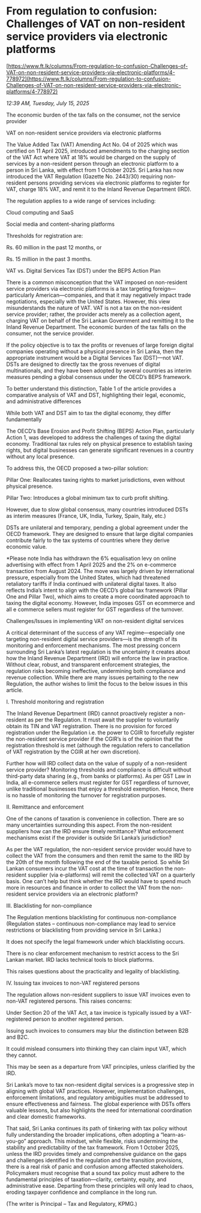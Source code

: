 # From regulation to confusion:  Challenges of VAT on non-resident service providers via electronic platforms

[https://www.ft.lk/columns/From-regulation-to-confusion-Challenges-of-VAT-on-non-resident-service-providers-via-electronic-platforms/4-778972](https://www.ft.lk/columns/From-regulation-to-confusion-Challenges-of-VAT-on-non-resident-service-providers-via-electronic-platforms/4-778972)

*12:39 AM, Tuesday, July 15, 2025*

The economic burden of the tax falls on the consumer, not the service provider

VAT on non-resident service providers via electronic platforms

The Value Added Tax (VAT) Amending Act No. 04 of 2025 which was certified on 11 April 2025, introduced amendments to the charging section of the VAT Act where VAT at 18% would be charged on the supply of services by a non-resident person through an electronic platform to a person in Sri Lanka, with effect from 1 October 2025. Sri Lanka has now introduced the VAT Regulation (Gazette No. 2443/30) requiring non-resident persons providing services via electronic platforms to register for VAT, charge 18% VAT, and remit it to the Inland Revenue Department (IRD).

The regulation applies to a wide range of services including:

Cloud computing and SaaS

Social media and content-sharing platforms

Thresholds for registration are:

Rs. 60 million in the past 12 months, or

Rs. 15 million in the past 3 months.

VAT vs. Digital Services Tax (DST) under the BEPS Action Plan

There is a common misconception that the VAT imposed on non-resident service providers via electronic platforms is a tax targeting foreign—particularly American—companies, and that it may negatively impact trade negotiations, especially with the United States. However, this view misunderstands the nature of VAT. VAT is not a tax on the non-resident service provider; rather, the provider acts merely as a collection agent, charging VAT on behalf of the Sri Lankan Government and remitting it to the Inland Revenue Department. The economic burden of the tax falls on the consumer, not the service provider.

If the policy objective is to tax the profits or revenues of large foreign digital companies operating without a physical presence in Sri Lanka, then the appropriate instrument would be a Digital Services Tax (DST)—not VAT. DSTs are designed to directly tax the gross revenues of digital multinationals, and they have been adopted by several countries as interim measures pending a global consensus under the OECD’s BEPS framework.

To better understand this distinction, Table 1 of the article provides a comparative analysis of VAT and DST, highlighting their legal, economic, and administrative differences

While both VAT and DST aim to tax the digital economy, they differ fundamentally

The OECD’s Base Erosion and Profit Shifting (BEPS) Action Plan, particularly Action 1, was developed to address the challenges of taxing the digital economy. Traditional tax rules rely on physical presence to establish taxing rights, but digital businesses can generate significant revenues in a country without any local presence.

To address this, the OECD proposed a two-pillar solution:

Pillar One: Reallocates taxing rights to market jurisdictions, even without physical presence.

Pillar Two: Introduces a global minimum tax to curb profit shifting.

However, due to slow global consensus, many countries introduced DSTs as interim measures (France, UK, India, Turkey, Spain, Italy, etc.)

DSTs are unilateral and temporary, pending a global agreement under the OECD framework. They are designed to ensure that large digital companies contribute fairly to the tax systems of countries where they derive economic value.

*Please note India has withdrawn the 6% equalisation levy on online advertising with effect from 1 April 2025 and the 2% on e-commerce transaction from August 2024. The move was largely driven by international pressure, especially from the United States, which had threatened retaliatory tariffs if India continued with unilateral digital taxes. It also reflects India’s intent to align with the OECD’s global tax framework (Pillar One and Pillar Two), which aims to create a more coordinated approach to taxing the digital economy. However, India imposes GST on ecommerce and all e commerce sellers must register for GST regardless of the turnover.

Challenges/Issues in implementing VAT on non-resident digital services

A critical determinant of the success of any VAT regime—especially one targeting non-resident digital service providers—is the strength of its monitoring and enforcement mechanisms. The most pressing concern surrounding Sri Lanka’s latest regulation is the uncertainty it creates about how the Inland Revenue Department (IRD) will enforce the law in practice. Without clear, robust, and transparent enforcement strategies, the regulation risks becoming ineffective, undermining both compliance and revenue collection. While there are many issues pertaining to the new Regulation, the author wishes to limit the focus to the below issues in this article.

I. Threshold monitoring and registration

The Inland Revenue Department (IRD) cannot proactively register a non-resident as per the Regulation. It must await the supplier to voluntarily obtain its TIN and VAT registration. There is no provision for forced registration under the Regulation i.e. the power to CGIR to forcefully register the non-resident service provider if the CGIR’s is of the opinion that the registration threshold is met (although the regulation refers to cancellation of VAT registration by the CGIR at her own discretion).

Further how will IRD collect data on the value of supply of a non-resident service provider? Monitoring thresholds and compliance is difficult without third-party data sharing (e.g., from banks or platforms). As per GST Law in India, all e-commerce sellers must register for GST regardless of turnover, unlike traditional businesses that enjoy a threshold exemption. Hence, there is no hassle of monitoring the turnover for registration purposes.

II. Remittance and enforcement

One of the canons of taxation is convenience in collection. There are so many uncertainties surrounding this aspect. From the non-resident suppliers how can the IRD ensure timely remittance? What enforcement mechanisms exist if the provider is outside Sri Lanka’s jurisdiction?

As per the VAT regulation, the non-resident service provider would have to collect the VAT from the consumers and then remit the same to the IRD by the 20th of the month following the end of the taxable period. So while Sri Lankan consumers incur the VAT cost at the time of transaction the non-resident supplier (via e-platforms) will remit the collected VAT on a quarterly basis. One can’t help but think whether the IRD would have to spend much more in resources and finance in order to collect the VAT from the non-resident service providers via an electronic platform?

III. Blacklisting for non-compliance

The Regulation mentions blacklisting for continuous non-compliance (Regulation states – continuous non-compliance may lead to service restrictions or blacklisting from providing service in Sri Lanka.)

It does not specify the legal framework under which blacklisting occurs.

There is no clear enforcement mechanism to restrict access to the Sri Lankan market. IRD lacks technical tools to block platforms.

This raises questions about the practicality and legality of blacklisting.

IV. Issuing tax invoices to non-VAT registered persons

The regulation allows non-resident suppliers to issue VAT invoices even to non-VAT registered persons. This raises concerns:

Under Section 20 of the VAT Act, a tax invoice is typically issued by a VAT-registered person to another registered person.

Issuing such invoices to consumers may blur the distinction between B2B and B2C.

It could mislead consumers into thinking they can claim input VAT, which they cannot.

This may be seen as a departure from VAT principles, unless clarified by the IRD.

Sri Lanka’s move to tax non-resident digital services is a progressive step in aligning with global VAT practices. However, implementation challenges, enforcement limitations, and regulatory ambiguities must be addressed to ensure effectiveness and fairness. The global experience with DSTs offers valuable lessons, but also highlights the need for international coordination and clear domestic frameworks.

That said, Sri Lanka continues its path of tinkering with tax policy without fully understanding the broader implications, often adopting a “learn-as-you-go” approach. This mindset, while flexible, risks undermining the stability and predictability of the tax framework. From 1 October 2025, unless the IRD provides timely and comprehensive guidance on the gaps and challenges identified in the regulation and the transition provisions, there is a real risk of panic and confusion among affected stakeholders. Policymakers must recognise that a sound tax policy must adhere to the fundamental principles of taxation—clarity, certainty, equity, and administrative ease. Departing from these principles will only lead to chaos, eroding taxpayer confidence and compliance in the long run.

(The writer is Principal – Tax and Regulatory, KPMG.)

